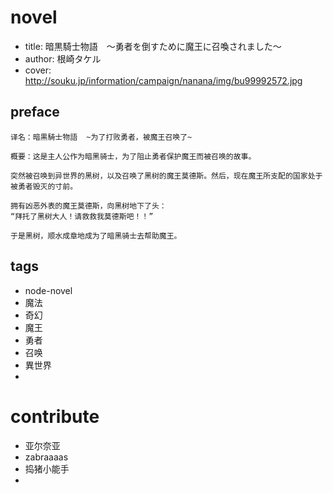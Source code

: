 
# novel

- title: 暗黒騎士物語　～勇者を倒すために魔王に召喚されました～
- author: 根崎タケル
- cover: http://souku.jp/information/campaign/nanana/img/bu99992572.jpg

## preface

```
译名：暗黒騎士物語  ~为了打败勇者，被魔王召唤了~

概要：这是主人公作为暗黑骑士，为了阻止勇者保护魔王而被召唤的故事。

突然被召唤到异世界的黑树，以及召唤了黑树的魔王莫德斯。然后，现在魔王所支配的国家处于被勇者毁灭的寸前。

拥有凶恶外表的魔王莫德斯，向黑树地下了头：
“拜托了黑树大人！请救救我莫德斯吧！！”

于是黑树，顺水成章地成为了暗黑骑士去帮助魔王。
```

## tags

- node-novel
- 魔法
- 奇幻
- 魔王
- 勇者
- 召唤
- 異世界
- 

# contribute

- 亚尔奈亚
- zabraaaas
- 捣猪小能手
- 
